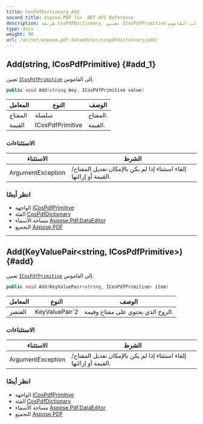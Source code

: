 ```yaml
---
title: CosPdfDictionary.Add
second_title: Aspose.PDF for .NET API Reference
description: طريقة CosPdfDictionary. تعيين ICosPdfPrimitive إلى القاموس
type: docs
weight: 90
url: /ar/net/aspose.pdf.dataeditor/cospdfdictionary/add/
---
```

## Add(string, ICosPdfPrimitive) {#add_1}

تعيين [`ICosPdfPrimitive`](../../icospdfprimitive/) إلى القاموس.

```csharp
public void Add(string key, ICosPdfPrimitive value)
```

| المعامل | النوع | الوصف |
| --- | --- | --- |
| المفتاح | سلسلة | المفتاح. |
| القيمة | ICosPdfPrimitive | القيمة. |

### الاستثناءات

| الاستثناء | الشرط |
| --- | --- |
| ArgumentException | إلقاء استثناء إذا لم يكن بالإمكان تعديل المفتاح/القيمة أو إزالتها. |

### انظر أيضًا

* الواجهة [ICosPdfPrimitive](../../icospdfprimitive/)
* الفئة [CosPdfDictionary](../)
* مساحة الأسماء [Aspose.Pdf.DataEditor](../../../aspose.pdf.dataeditor/)
* التجميع [Aspose.PDF](../../../)

---

## Add(KeyValuePair&lt;string, ICosPdfPrimitive&gt;) {#add}

تعيين [`ICosPdfPrimitive`](../../icospdfprimitive/) إلى القاموس.

```csharp
public void Add(KeyValuePair<string, ICosPdfPrimitive> item)
```

| المعامل | النوع | الوصف |
| --- | --- | --- |
| العنصر | KeyValuePair`2 | الزوج الذي يحتوي على مفتاح وقيمة. |

### الاستثناءات

| الاستثناء | الشرط |
| --- | --- |
| ArgumentException | إلقاء استثناء إذا لم يكن بالإمكان تعديل المفتاح/القيمة أو إزالتها. |

### انظر أيضًا

* الواجهة [ICosPdfPrimitive](../../icospdfprimitive/)
* الفئة [CosPdfDictionary](../)
* مساحة الأسماء [Aspose.Pdf.DataEditor](../../../aspose.pdf.dataeditor/)
* التجميع [Aspose.PDF](../../../)